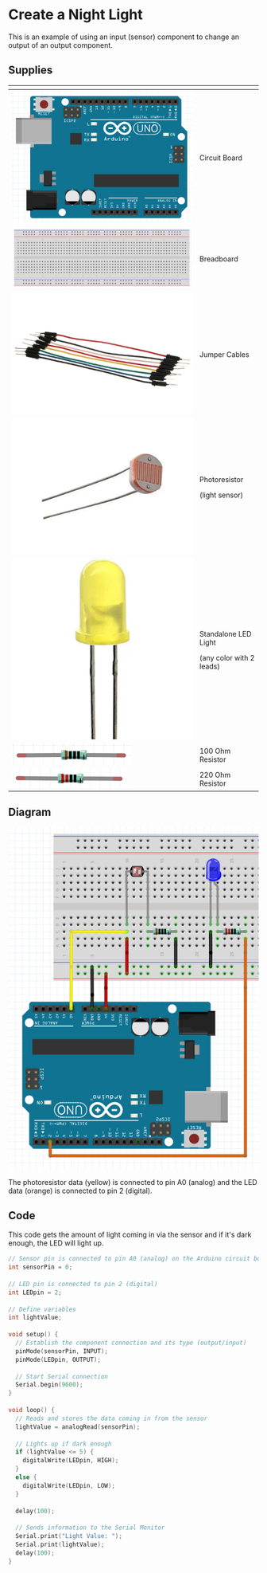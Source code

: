 # Create a Night Light

This is an example of using an input \(sensor\) component to change an output of an output component.

## Supplies

<table>
  <thead>
    <tr>
      <th style="text-align:left"></th>
      <th style="text-align:left"></th>
    </tr>
  </thead>
  <tbody>
    <tr>
      <td style="text-align:left">
        <img src="../../.gitbook/assets/image (288).png" alt/>
      </td>
      <td style="text-align:left">Circuit Board</td>
    </tr>
    <tr>
      <td style="text-align:left">
        <img src="../../.gitbook/assets/image (303).png" alt/>
      </td>
      <td style="text-align:left">Breadboard</td>
    </tr>
    <tr>
      <td style="text-align:left">
        <img src="../../.gitbook/assets/image (305).png" alt/>
      </td>
      <td style="text-align:left">Jumper Cables</td>
    </tr>
    <tr>
      <td style="text-align:left">
        <img src="../../.gitbook/assets/image (298).png" alt/>
      </td>
      <td style="text-align:left">
        <p>Photoresistor</p>
        <p>(light sensor)</p>
      </td>
    </tr>
    <tr>
      <td style="text-align:left">
        <img src="../../.gitbook/assets/image (286).png" alt/>
      </td>
      <td style="text-align:left">
        <p>Standalone LED Light</p>
        <p>(any color with 2 leads)</p>
      </td>
    </tr>
    <tr>
      <td style="text-align:left">
        <img src="../../.gitbook/assets/image (284).png" alt/>
      </td>
      <td style="text-align:left">100 Ohm Resistor</td>
    </tr>
    <tr>
      <td style="text-align:left">
        <img src="../../.gitbook/assets/image (291).png" alt/>
      </td>
      <td style="text-align:left">220 Ohm Resistor</td>
    </tr>
  </tbody>
</table>

## Diagram

![](../../.gitbook/assets/image%20%28295%29.png)

The photoresistor data \(yellow\) is connected to pin A0 \(analog\) and the LED data \(orange\) is connected to pin 2 \(digital\).

## Code

This code gets the amount of light coming in via the sensor and if it's dark enough, the LED will light up.

```cpp
// Sensor pin is connected to pin A0 (analog) on the Arduino circuit board
int sensorPin = 0;

// LED pin is connected to pin 2 (digital)
int LEDpin = 2;

// Define variables
int lightValue;

void setup() {
  // Establish the component connection and its type (output/input)
  pinMode(sensorPin, INPUT);
  pinMode(LEDpin, OUTPUT);
  
  // Start Serial connection
  Serial.begin(9600);
}

void loop() {
  // Reads and stores the data coming in from the sensor
  lightValue = analogRead(sensorPin);

  // Lights up if dark enough
  if (lightValue <= 5) {
    digitalWrite(LEDpin, HIGH);
  }
  else {
    digitalWrite(LEDpin, LOW);
  }
  
  delay(100);

  // Sends information to the Serial Monitor
  Serial.print("Light Value: ");
  Serial.print(lightValue);
  delay(100);
}
```



